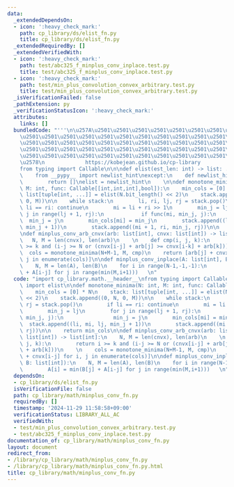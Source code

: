 ```yaml
---
data:
  _extendedDependsOn:
  - icon: ':heavy_check_mark:'
    path: cp_library/ds/elist_fn.py
    title: cp_library/ds/elist_fn.py
  _extendedRequiredBy: []
  _extendedVerifiedWith:
  - icon: ':heavy_check_mark:'
    path: test/abc325_f_minplus_conv_inplace.test.py
    title: test/abc325_f_minplus_conv_inplace.test.py
  - icon: ':heavy_check_mark:'
    path: test/min_plus_convolution_convex_arbitrary.test.py
    title: test/min_plus_convolution_convex_arbitrary.test.py
  _isVerificationFailed: false
  _pathExtension: py
  _verificationStatusIcon: ':heavy_check_mark:'
  attributes:
    links: []
  bundledCode: "'''\n\u257A\u2501\u2501\u2501\u2501\u2501\u2501\u2501\u2501\u2501\u2501\
    \u2501\u2501\u2501\u2501\u2501\u2501\u2501\u2501\u2501\u2501\u2501\u2501\u2501\
    \u2501\u2501\u2501\u2501\u2501\u2501\u2501\u2501\u2501\u2501\u2501\u2501\u2501\
    \u2501\u2501\u2501\u2501\u2501\u2501\u2501\u2501\u2501\u2501\u2501\u2501\u2501\
    \u2501\u2501\u2501\u2501\u2501\u2501\u2501\u2501\u2501\u2501\u2501\u2501\u2501\
    \u2578\n             https://kobejean.github.io/cp-library               \n'''\n\
    from typing import Callable\n\n\ndef elist(est_len: int) -> list: ...\ntry:\n\
    \    from __pypy__ import newlist_hint\nexcept:\n    def newlist_hint(hint):\n\
    \        return []\nelist = newlist_hint\n    \n\ndef monotone_minima(N: int,\
    \ M: int, func: Callable[[int,int,int],bool]):\n    min_cols = [0] * N\n    stack:\
    \ list[tuple[int, ...]] = elist(N.bit_length() << 2)\n    stack.append((0, N,\
    \ 0, M))\n\n    while stack:\n        li, ri, lj, rj = stack.pop()\n        if\
    \ li == ri: continue\n        mi = li + ri >> 1\n        min_j = lj\n        for\
    \ j in range(lj + 1, rj):\n            if func(mi, min_j, j):\n              \
    \  min_j = j\n        min_cols[mi] = min_j\n        stack.append((li, mi, lj,\
    \ min_j + 1))\n        stack.append((mi + 1, ri, min_j, rj))\n\n    return min_cols\n\
    \ndef minplus_conv_arb_cnvx(arb: list[int], cnvx: list[int]) -> list[int]:\n \
    \   N, M = len(cnvx), len(arb)\n    \n    def cmp(i, j, k):\n        return i\
    \ >= k and (i-j >= N or (cnvx[i-j] + arb[j] >= cnvx[i-k] + arb[k]))\n    \n  \
    \  cols = monotone_minima(N+M-1, M, cmp)\n    return [arb[j] + cnvx[i-j] for i,\
    \ j in enumerate(cols)]\n\ndef minplus_conv_inplace(A: list[int], B: list[int]):\n\
    \    N, M = len(A), len(B)\n    for i in range(N-1,-1,-1):\n        A[i] = min(B[j]\
    \ + A[i-j] for j in range(min(M,i+1)))   \n"
  code: "import cp_library.math.__header__\nfrom typing import Callable\nfrom cp_library.ds.elist_fn\
    \ import elist\n\ndef monotone_minima(N: int, M: int, func: Callable[[int,int,int],bool]):\n\
    \    min_cols = [0] * N\n    stack: list[tuple[int, ...]] = elist(N.bit_length()\
    \ << 2)\n    stack.append((0, N, 0, M))\n\n    while stack:\n        li, ri, lj,\
    \ rj = stack.pop()\n        if li == ri: continue\n        mi = li + ri >> 1\n\
    \        min_j = lj\n        for j in range(lj + 1, rj):\n            if func(mi,\
    \ min_j, j):\n                min_j = j\n        min_cols[mi] = min_j\n      \
    \  stack.append((li, mi, lj, min_j + 1))\n        stack.append((mi + 1, ri, min_j,\
    \ rj))\n\n    return min_cols\n\ndef minplus_conv_arb_cnvx(arb: list[int], cnvx:\
    \ list[int]) -> list[int]:\n    N, M = len(cnvx), len(arb)\n    \n    def cmp(i,\
    \ j, k):\n        return i >= k and (i-j >= N or (cnvx[i-j] + arb[j] >= cnvx[i-k]\
    \ + arb[k]))\n    \n    cols = monotone_minima(N+M-1, M, cmp)\n    return [arb[j]\
    \ + cnvx[i-j] for i, j in enumerate(cols)]\n\ndef minplus_conv_inplace(A: list[int],\
    \ B: list[int]):\n    N, M = len(A), len(B)\n    for i in range(N-1,-1,-1):\n\
    \        A[i] = min(B[j] + A[i-j] for j in range(min(M,i+1)))   \n"
  dependsOn:
  - cp_library/ds/elist_fn.py
  isVerificationFile: false
  path: cp_library/math/minplus_conv_fn.py
  requiredBy: []
  timestamp: '2024-11-29 11:58:58+09:00'
  verificationStatus: LIBRARY_ALL_AC
  verifiedWith:
  - test/min_plus_convolution_convex_arbitrary.test.py
  - test/abc325_f_minplus_conv_inplace.test.py
documentation_of: cp_library/math/minplus_conv_fn.py
layout: document
redirect_from:
- /library/cp_library/math/minplus_conv_fn.py
- /library/cp_library/math/minplus_conv_fn.py.html
title: cp_library/math/minplus_conv_fn.py
---
```

